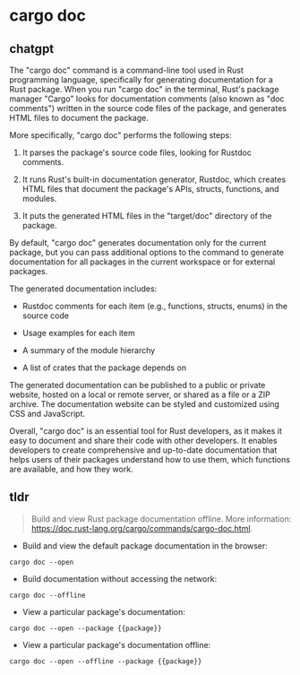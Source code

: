 # cargo doc 
## chatgpt 
The "cargo doc" command is a command-line tool used in Rust programming language, specifically for generating documentation for a Rust package. When you run "cargo doc" in the terminal, Rust's package manager "Cargo" looks for documentation comments (also known as "doc comments") written in the source code files of the package, and generates HTML files to document the package.

More specifically, "cargo doc" performs the following steps:

1. It parses the package's source code files, looking for Rustdoc comments.

2. It runs Rust's built-in documentation generator, Rustdoc, which creates HTML files that document the package's APIs, structs, functions, and modules.

3. It puts the generated HTML files in the "target/doc" directory of the package.

By default, "cargo doc" generates documentation only for the current package, but you can pass additional options to the command to generate documentation for all packages in the current workspace or for external packages.

The generated documentation includes:

- Rustdoc comments for each item (e.g., functions, structs, enums) in the source code

- Usage examples for each item

- A summary of the module hierarchy

- A list of crates that the package depends on

The generated documentation can be published to a public or private website, hosted on a local or remote server, or shared as a file or a ZIP archive. The documentation website can be styled and customized using CSS and JavaScript.

Overall, "cargo doc" is an essential tool for Rust developers, as it makes it easy to document and share their code with other developers. It enables developers to create comprehensive and up-to-date documentation that helps users of their packages understand how to use them, which functions are available, and how they work. 

## tldr 
 
> Build and view Rust package documentation offline.
> More information: <https://doc.rust-lang.org/cargo/commands/cargo-doc.html>.

- Build and view the default package documentation in the browser:

`cargo doc --open`

- Build documentation without accessing the network:

`cargo doc --offline`

- View a particular package's documentation:

`cargo doc --open --package {{package}}`

- View a particular package's documentation offline:

`cargo doc --open --offline --package {{package}}`
